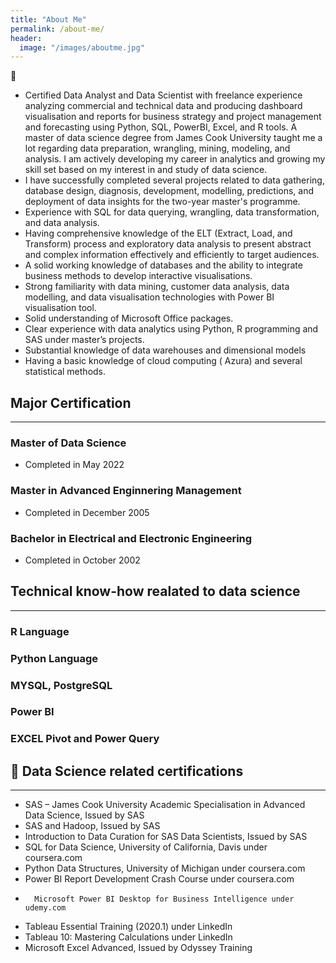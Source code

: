 ```yaml
---
title: "About Me"
permalink: /about-me/
header:
  image: "/images/aboutme.jpg"
---
```

:white_square_button:
* Certified Data Analyst and Data Scientist with freelance experience analyzing commercial and technical data and producing dashboard visualisation and reports for business strategy and project management and forecasting using Python, SQL, PowerBI, Excel, and R tools. 
A master of data science degree from James Cook University taught me a lot regarding data preparation, wrangling, mining, modeling, and analysis.
I am actively developing my career in analytics and growing my skill set based on my interest in and study of data science.
* I have successfully completed several projects related to data gathering, database design, diagnosis, development, modelling, predictions, and deployment of data insights for the two-year master's programme.
*	Experience with SQL for data querying, wrangling, data transformation, and data analysis.
*	Having comprehensive knowledge of the ELT (Extract, Load, and Transform) process and exploratory data analysis to present abstract and complex information effectively and efficiently to target audiences.
*	A solid working knowledge of databases and the ability to integrate business methods to develop interactive visualisations.
*	Strong familiarity with data mining, customer data analysis, data modelling, and data visualisation technologies with  Power BI visualisation tool.
*	Solid understanding of Microsoft Office  packages.
*	Clear experience with data analytics using Python, R programming and SAS under master’s projects.
*	Substantial knowledge of data warehouses and dimensional models
*	Having a basic knowledge of cloud computing ( Azura) and several statistical methods.


## Major Certification
----------------------
### Master of Data Science
* Completed in May 2022

### Master in Advanced Enginnering Management
* Completed in December 2005

### Bachelor in Electrical and Electronic Engineering
* Completed in October 2002

## Technical know-how realated to data science
-----------------------------------------------
### R Language 
### Python Language 
### MYSQL, PostgreSQL
### Power BI
### EXCEL Pivot and Power Query

## :page_with_curl: Data Science related certifications
---------------------------------------
* SAS – James Cook University Academic Specialisation in Advanced Data Science, Issued by SAS
*	SAS and Hadoop, Issued by SAS
*	Introduction to Data Curation for SAS Data Scientists, Issued by SAS
*	SQL for Data Science, University of California, Davis under coursera.com
*	Python Data Structures, University of Michigan under coursera.com
*	Power BI Report Development Crash Course under coursera.com
*		Microsoft Power BI Desktop for Business Intelligence under udemy.com
*	Tableau Essential Training (2020.1) under LinkedIn
*	Tableau 10: Mastering Calculations under LinkedIn
*	Microsoft Excel Advanced, Issued by  Odyssey Training








  
